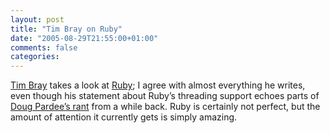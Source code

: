 ```yaml
---
layout: post
title: "Tim Bray on Ruby"
date: "2005-08-29T21:55:00+01:00"
comments: false
categories: 
---
```


<p><a href="http://www.tbray.org/ongoing/">Tim Bray</a> takes a look at <a href="http://www.tbray.org/ongoing/When/200x/2005/08/27/Ruby">Ruby</a>; I agree with almost everything he writes, even though his statement about Ruby&#8217;s threading support echoes parts of <a href="http://creativekarma.com/more.php?id=260_0_1_0_M">Doug Pardee&#8217;s rant</a> from a while back. Ruby is certainly not perfect, but the amount of attention it currently gets is simply amazing.</p>


